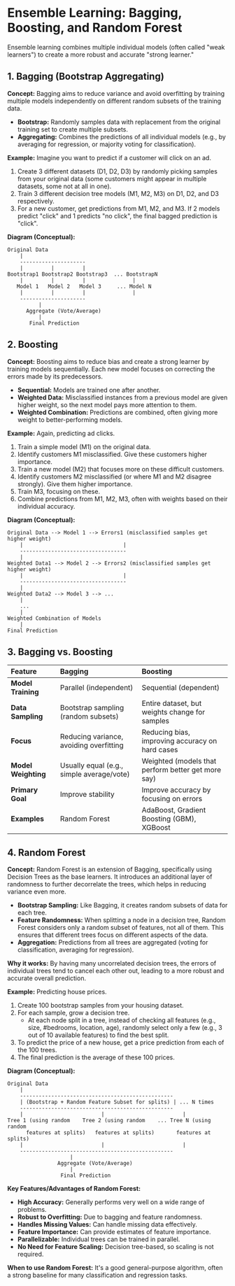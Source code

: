 # Ensemble Learning: Bagging, Boosting, and Random Forest

Ensemble learning combines multiple individual models (often called "weak learners") to create a more robust and accurate "strong learner."

## 1. Bagging (Bootstrap Aggregating)

**Concept:**
Bagging aims to reduce variance and avoid overfitting by training multiple models independently on different random subsets of the training data.

*   **Bootstrap:** Randomly samples data with replacement from the original training set to create multiple subsets.
*   **Aggregating:** Combines the predictions of all individual models (e.g., by averaging for regression, or majority voting for classification).

**Example:**
Imagine you want to predict if a customer will click on an ad.
1.  Create 3 different datasets (D1, D2, D3) by randomly picking samples from your original data (some customers might appear in multiple datasets, some not at all in one).
2.  Train 3 different decision tree models (M1, M2, M3) on D1, D2, and D3 respectively.
3.  For a new customer, get predictions from M1, M2, and M3. If 2 models predict "click" and 1 predicts "no click", the final bagged prediction is "click".

**Diagram (Conceptual):**

```
Original Data
    |
    ---------------------
    |         |         |
Bootstrap1 Bootstrap2 Bootstrap3  ... BootstrapN
    |         |         |               |
   Model 1   Model 2   Model 3     ... Model N
    |         |         |               |
    ---------------------
          |
      Aggregate (Vote/Average)
          |
       Final Prediction
```

## 2. Boosting

**Concept:**
Boosting aims to reduce bias and create a strong learner by training models sequentially. Each new model focuses on correcting the errors made by its predecessors.

*   **Sequential:** Models are trained one after another.
*   **Weighted Data:** Misclassified instances from a previous model are given higher weight, so the next model pays more attention to them.
*   **Weighted Combination:** Predictions are combined, often giving more weight to better-performing models.

**Example:**
Again, predicting ad clicks.
1.  Train a simple model (M1) on the original data.
2.  Identify customers M1 misclassified. Give these customers higher importance.
3.  Train a new model (M2) that focuses more on these difficult customers.
4.  Identify customers M2 misclassified (or where M1 and M2 disagree strongly). Give them higher importance.
5.  Train M3, focusing on these.
6.  Combine predictions from M1, M2, M3, often with weights based on their individual accuracy.

**Diagram (Conceptual):**

```
Original Data --> Model 1 --> Errors1 (misclassified samples get higher weight)
    |                                |
    ----------------------------------
    |
Weighted Data1 --> Model 2 --> Errors2 (misclassified samples get higher weight)
    |                                |
    ----------------------------------
    |
Weighted Data2 --> Model 3 --> ...
    |
    ...
    |
Weighted Combination of Models
    |
Final Prediction
```

## 3. Bagging vs. Boosting

| Feature          | Bagging                                     | Boosting                                        |
| :--------------- | :------------------------------------------ | :---------------------------------------------- |
| **Model Training** | Parallel (independent)                      | Sequential (dependent)                          |
| **Data Sampling**  | Bootstrap sampling (random subsets)         | Entire dataset, but weights change for samples  |
| **Focus**        | Reducing variance, avoiding overfitting     | Reducing bias, improving accuracy on hard cases |
| **Model Weighting**| Usually equal (e.g., simple average/vote) | Weighted (models that perform better get more say) |
| **Primary Goal** | Improve stability                           | Improve accuracy by focusing on errors          |
| **Examples**     | Random Forest                               | AdaBoost, Gradient Boosting (GBM), XGBoost      |

## 4. Random Forest

**Concept:**
Random Forest is an extension of Bagging, specifically using Decision Trees as the base learners. It introduces an additional layer of randomness to further decorrelate the trees, which helps in reducing variance even more.

*   **Bootstrap Sampling:** Like Bagging, it creates random subsets of data for each tree.
*   **Feature Randomness:** When splitting a node in a decision tree, Random Forest considers only a random subset of features, not all of them. This ensures that different trees focus on different aspects of the data.
*   **Aggregation:** Predictions from all trees are aggregated (voting for classification, averaging for regression).

**Why it works:**
By having many uncorrelated decision trees, the errors of individual trees tend to cancel each other out, leading to a more robust and accurate overall prediction.

**Example:**
Predicting house prices.
1.  Create 100 bootstrap samples from your housing dataset.
2.  For each sample, grow a decision tree.
    *   At each node split in a tree, instead of checking all features (e.g., size, #bedrooms, location, age), randomly select only a few (e.g., 3 out of 10 available features) to find the best split.
3.  To predict the price of a new house, get a price prediction from each of the 100 trees.
4.  The final prediction is the average of these 100 prices.

**Diagram (Conceptual):**

```
Original Data
    |
    -------------------------------------------------
    | (Bootstrap + Random Feature Subset for splits) | ... N times
    -------------------------------------------------
    |                         |                         |
Tree 1 (using random    Tree 2 (using random    ... Tree N (using random
      features at splits)   features at splits)       features at splits)
    |                         |                         |
    -------------------------------------------------
                    |
                Aggregate (Vote/Average)
                    |
                 Final Prediction
```

**Key Features/Advantages of Random Forest:**
*   **High Accuracy:** Generally performs very well on a wide range of problems.
*   **Robust to Overfitting:** Due to bagging and feature randomness.
*   **Handles Missing Values:** Can handle missing data effectively.
*   **Feature Importance:** Can provide estimates of feature importance.
*   **Parallelizable:** Individual trees can be trained in parallel.
*   **No Need for Feature Scaling:** Decision tree-based, so scaling is not required.

**When to use Random Forest:**
It's a good general-purpose algorithm, often a strong baseline for many classification and regression tasks.


